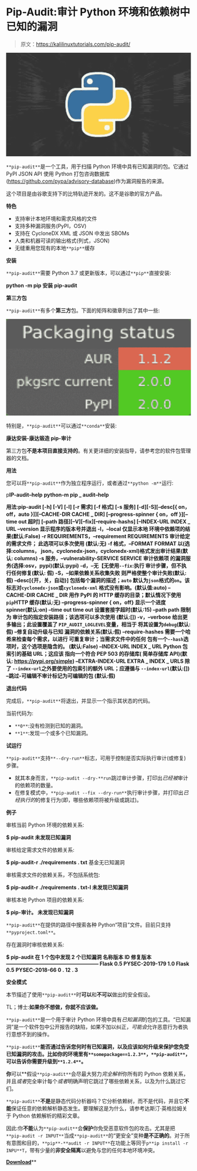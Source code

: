 # Pip-Audit:审计 Python 环境和依赖树中已知的漏洞

> 原文：<https://kalilinuxtutorials.com/pip-audit/>

[![](img//b698db095e2f794bb39ed9ebaf85aa61.png)](https://blogger.googleusercontent.com/img/a/AVvXsEigutlh5yHomcpDoob1iRhxgiVvKJFMY_OUdy-bjkmOBjqBFHfCMpWv1AvbVFy8DZor8VmnnoNCBfmMmWZY82293ZZWEYKOb0yNzSvhGlPHr9aqE_KeRZnrjmTxQyUB-ys22e9qSzM9f_ahv2O5yXQM0LmsmrlU1jM68Uq0H2r55EzIv_htZZttsnFy=s679)

`**pip-audit**`是一个工具，用于扫描 Python 环境中具有已知漏洞的包。它通过 PyPI JSON API 使用 Python 打包咨询数据库(https://github.com/pypa/advisory-database)作为漏洞报告的来源。

这个项目是由谷歌支持下的比特轨迹开发的。这不是谷歌的官方产品。

**特色**

*   支持审计本地环境和需求风格的文件
*   支持多种漏洞服务(PyPI，OSV)
*   支持在 CycloneDX XML 或 JSON 中发出 SBOMs
*   人类和机器可读的输出格式(列式，JSON)
*   无缝重用您现有的本地`**pip**`缓存

**安装**

`**pip-audit**`需要 Python 3.7 或更新版本，可以通过`**pip**`直接安装:

**python -m pip 安装** **pip-audit**

**第三方包**

`**pip-audit**`有多个**第三方**包。下面的矩阵和徽章列出了其中一些:

![](img//21ed469d12fe961adb384ee8d765c5c3.png)

特别是，`**pip-audit**`可以通过`**conda**`安装:

**康达安装-康达锻造 pip-审计**

第三方包**不是本项目直接支持的**。有关更详细的安装指导，请参考您的软件包管理器的文档。

**用法**

您可以将`**pip-audit**`作为独立程序运行，或者通过`**python -m**`运行:

p**IP-audit–help**
**python-m pip _ audit–help**

**用法:pip-audit [-h] [-V] [-l] [-r 需求] [-f 格式] [-s 服务]
[-d][-S][–desc[{ on，off，auto }]][–CACHE-DIR CACHE _ DIR]
[–progress-spinner { on，off }][–time out 超时]
[–path 路径][–V][–fix][–require-hashs]
[–INDEX-URL INDEX _ URL –version 显示程序的版本号并退出
-l，–local 仅显示本地
环境中依赖项的结果(默认:False)
-r REQUIREMENTS，–requirement REQUIREMENTS
审计给定的需求文件； 此选项可以多次使用
(默认:无)
-f 格式，–FORMAT FORMAT
以(选择:columns，
json，cyclonedx-json，cyclonedx-xml)格式发出审计结果(默认:
columns)
-s 服务，–vulnerability-SERVICE SERVICE
审计依赖项
的漏洞服务(选择:osv，pypi)(默认:pypi)
-d，–无【无使用`--fix`:执行
审计步骤，但不执行任何修复(默认:
假)
-S，–如果依赖关系收集失败
则严格使整个审计失败(默认:假)
–desc[{开，关，自动}]
包括每个漏洞的描述；`auto`
默认为`json`格式的`on`。该标志对`cyclonedx-json`或`cyclonedx-xml`
格式没有影响。(默认值:auto)
–CACHE-DIR CACHE _ DIR
用作 PyPI 的 HTTP 缓存的目录；默认情况下使用
`pip`HTTP 缓存(默认:无)
–progress-spinner { on，off}
显示一个进度 spinner(默认:on)
–time out time out 设置套接字超时(默认:15)
–path path 限制为
审计包的指定安装路径；该选项可以多次使用
(默认:[])
-v，–verbose 给出更多输出；此设置覆盖了
`PIP_AUDIT_LOGLEVEL`变量，相当于
将其设置为`debug`(默认:假)
–修复自动升级与已知
漏洞的依赖关系(默认:假)
–require-hashes 需要一个哈希来检查每个需求，以进行
可重复审计；当需求文件中的任何
包有一个`--hash`选项时，这个选项是隐含的。
(默认:False)
–INDEX-URL INDEX _ URL
Python 包索引的基础 URL；这应该
指向一个符合 PEP 503 的存储库(
简单存储库 API)(默认:
https://pypi.org/simple)
–EXTRA-INDEX-URL EXTRA _ INDEX _ URLS
除了
`--index-url`之外要使用的包索引的额外 URL；应遵循与
`--index-url`(默认:[])
–跳过-可编辑不审计标记为可编辑的包
(默认:假)**

**退出代码**

完成后，`**pip-audit**`将退出，并显示一个指示其状态的代码。

当前代码为:

*   `**0**`:没有检测到已知的漏洞。
*   `**1**`:发现一个或多个已知漏洞。

**试运行**

`**pip-audit**`支持`**--dry-run**`标志，可用于控制是否实际执行审计(或修复)步骤。

*   就其本身而言，`**pip-audit --dry-**run`跳过审计步骤，打印出*已经被*审计的依赖项的数量。
*   在修复模式中，`**pip-audit --fix --dry-run**`执行审计步骤，并打印出*已经执行的*的修复行为(即，哪些依赖项将被升级或跳过)。

**例子**

审核当前 Python 环境的依赖关系:

**$ pip-audit
未发现已知漏洞**

审核给定需求文件的依赖关系:

**$ pip-audit-r ./requirements . txt** 基金无已知漏洞

审核需求文件的依赖关系，不包括系统包:

**$ pip-audit-r ./requirements . txt-l
未发现已知漏洞**

审核本地 Python 项目的依赖关系:

**$ pip-审计。
未发现已知漏洞**

`**pip-audit**`在提供的路径中搜索各种 Python“项目”文件。目前只支持`**pyproject.toml**`。

存在漏洞时审核依赖关系:

**$ pip-audit
在 1 个包中发现 2 个已知漏洞
名称版本 ID 修复版本
——————————————————
Flask 0.5 PYSEC-2019-179 1.0
Flask 0.5 PYSEC-2018-66 0 . 12 . 3**

**安全模式**

本节描述了使用`**pip-audit**`时**可以**和**不可以**做出的安全假设。

TL；博士:**如果你不想做，你就不应该做。**

`**pip-audit**`是一个用于审计 Python 环境中具有*已知漏洞*的包的工具。“已知漏洞”是一个软件包中公开报告的缺陷，如果不加以纠正，*可能会*允许恶意行为者执行意想不到的操作。

`**pip-audit**`**能否通过告诉您何时有已知漏洞，以及应该如何升级来保护您免受已知漏洞的攻击。比如你的环境里有`**somepackage==1.2.3**`，`**pip-audit**`，**可以**告诉你需要升级到`**1.2.4**`。**

 **你**可以**假设`**pip-audit**`会尽最大努力*完全解析*你所有的 Python 依赖关系，并且*或者*完全审计每个*或者*明确声明它跳过了哪些依赖关系，以及为什么跳过它们。

`**pip-audit**`**不是**是静态代码分析器吗？它分析依赖树，而不是代码，并且它**不能**保证任意的依赖解析静态发生。要理解这是为什么，请参考达斯汀·英格拉姆关于 Python 依赖解析的精彩文章。

因此:你**不能**认为`**pip-audit**`会**保护**你免受恶意软件包的攻击。尤其是把`**pip-audit -r INPUT**`当成`**pip-audit**`的“更安全”变种**是不正确的**。对于所有意图和目的，`**pip**-**audit -r INPUT**`在功能上等同于`p**ip install -r INPU**T`，带有少量的**非安全隔离**以避免与您的任何本地环境冲突。

[**Download**](https://github.com/trailofbits/pip-audit)**